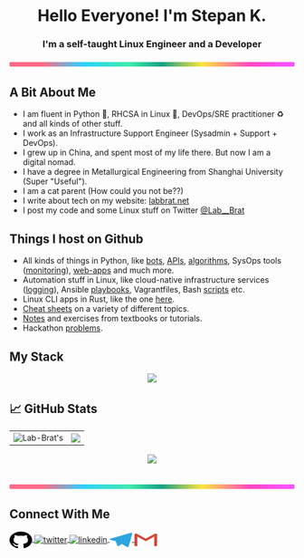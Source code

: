 <h1 align="center"> Hello Everyone! I'm Stepan K. </h1>

<h3 align="center"> I'm a self-taught Linux Engineer and a Developer </h3>
<img src="https://github.com/ArshErgon/ArshErgon/blob/main/assets/header/lineBar.png" width="100%" height="8px"/>


## A Bit About Me

* I am fluent in Python 🐍, RHCSA in Linux 🐧, DevOps/SRE practitioner ♻ and all kinds of other stuff.
* I work as an Infrastructure Support Engineer (Sysadmin + Support + DevOps).
* I grew up in China, and spent most of my life there. But now I am a digital nomad.
* I have a degree in Metallurgical Engineering from Shanghai University (Super "Useful").
* I am a cat parent (How could you not be??)
* I write about tech on my website: [labbrat.net](https://labbrat.net)
* I post my code and some Linux stuff on Twitter [@Lab__Brat](https://twitter.com/Lab__Brat)

## Things I host on Github
* All kinds of things in Python, like [bots](https://github.com/Lab-Brat/pebbles_bot), [APIs](https://github.com/Lab-Brat/shell_notes), [algorithms](https://github.com/Lab-Brat/tsp), SysOps tools ([monitoring](https://github.com/Lab-Brat/pyLookout)), [web-apps](https://github.com/Lab-Brat/flask_masque) and much more.
* Automation stuff in Linux, like cloud-native infrastructure services ([logging](https://github.com/Lab-Brat/rsyslog_server)), Ansible [playbooks](https://github.com/Lab-Brat/ansible), Vagrantfiles, Bash [scripts](https://github.com/Lab-Brat/linux_scripts) etc.
* Linux CLI apps in Rust, like the one [here](https://github.com/Lab-Brat/ego).
* [Cheat sheets](https://github.com/Lab-Brat/cheatsheets) on a variety of different topics.
* [Notes](https://github.com/Lab-Brat/c_exercises) and exercises from textbooks or tutorials.
* Hackathon [problems](https://github.com/Lab-Brat/RED_OS_Welcome).

## My Stack
<p align="center">
  <a href="https://skillicons.dev">
    <img src="https://skillicons.dev/icons?i=linux,py,bash,rust,git,ansible,jenkins,githubactions,gitlab,docker,gcp,aws,postgres,cloudflare,nginx,js,html,css&perline=9" />
  </a>
</p>

## &#x1f4c8; GitHub Stats
<table align="center">
  <tr>
    <td>
      <a ><img align="center" src="https://github-readme-stats.vercel.app/api?username=Lab-Brat&show_icons=true&include_all_commits=true&show_icons=true&theme=swift&hide_border=true" alt=Lab-Brat's github stats" height="200" /></a>
    </td>
    <td>
      <a><img align="center" src="https://github-readme-stats.vercel.app/api/top-langs/?username=Lab-Brat&layout=compact&langs_count=8&count_private=true&theme=swift&hide_border=true" height="200"/></a>
    </td>
  </tr>
</table>

<p align="center">
  <img align="center" src="https://github-readme-streak-stats.herokuapp.com/?user=Lab-Brat&&hide_border=true" />
</p>
<br>

<img src="https://github.com/ArshErgon/ArshErgon/blob/main/assets/header/lineBar.png" width="100%" height="8px"/>

## Connect With Me

<p align="left">
  <a href="https://www.github.com/Lab-Brat" target="_blank">
    <img align="center" src="https://raw.githubusercontent.com/sagarchoudhary96/sagarchoudhary96/main/icons/github.svg" alt="github" height="30" width="40" />
  </a>
  <a href="https://twitter.com/Lab__Brat" target="_blank">
    <img align="center" src="https://raw.githubusercontent.com/rahuldkjain/github-profile-readme-generator/master/src/images/icons/Social/twitter.svg" alt="twitter" height="30" width="40" />
  </a>
  <a href="https://www.linkedin.com/in/stepan-kulikov-v/" target="_blank">
    <img align="center" src="https://raw.githubusercontent.com/rahuldkjain/github-profile-readme-generator/master/src/images/icons/Social/linked-in-alt.svg" alt="linkedin" height="30" width="40" />
  </a>
  <a href="https://t.me/Lab_Brat" target="_blank">
    <img align="center" src="https://raw.githubusercontent.com/sagarchoudhary96/sagarchoudhary96/main/icons/telegram.svg" alt="telegram" height="30" width="40" />
  </a>
  <a href="mailto:labbrat_social@pm.me" target="_blank">
    <img align="center" src="https://raw.githubusercontent.com/sagarchoudhary96/sagarchoudhary96/main/icons/gmail.svg" alt="gmail" height="30" width="40" />
  </a>
</p>
<br>
